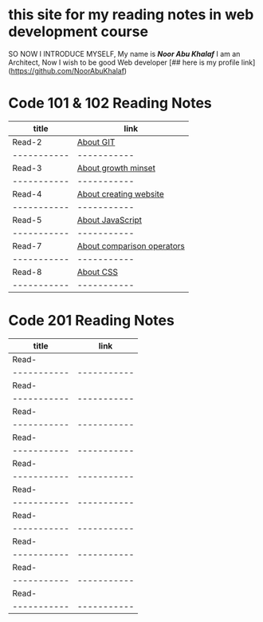 # this site for  my reading notes in web development course 
SO NOW I INTRODUCE MYSELF, My name is **_Noor Abu Khalaf_** I am an Architect, Now I wish to be good Web developer 
[## here is my profile link] (https://github.com/NoorAbuKhalaf)

# Code 101 & 102 Reading Notes
| title       | link                                                                               |
| ----------- | -----------                                                                        |
| Read-2      | [About GIT](https://noorabukhalaf.github.io/reading-notes/Read-2)                  |
| ----------- | -----------                                                                        |
| Read-3      | [About growth minset](https://noorabukhalaf.github.io/reading-notes/Read-3)        |
| ----------- | -----------                                                                        |
| Read-4      | [About creating website](https://noorabukhalaf.github.io/reading-notes/Read-4)     |
| ----------- | -----------                                                                        |
| Read-5      | [About JavaScript](https://noorabukhalaf.github.io/reading-notes/Read-5)           |
| ----------- | -----------                                                                        |
| Read-7      | [About comparison operators](https://noorabukhalaf.github.io/reading-notes/Read-7) |
| ----------- | -----------                                                                        |
| Read-8      | [About CSS](https://noorabukhalaf.github.io/reading-notes/Read-8)                  |
| ----------- | -----------                                                                        |

# Code 201 Reading Notes

| title       | link        |
| ----------- | ----------- |
| Read-       |             |
| ----------- | ----------- |
| Read-       |             |
| ----------- | ----------- |
| Read-       |             |
| ----------- | ----------- |
| Read-       |             |
| ----------- | ----------- |
| Read-       |             |
| ----------- | ----------- |
| Read-       |             |
| ----------- | ----------- |
| Read-       |             |
| ----------- | ----------- |
 Read-        |             |
| ----------- | ----------- |
 Read-        |             |
| ----------- | ----------- |
 Read-        |             |
| ----------- | ----------- |
